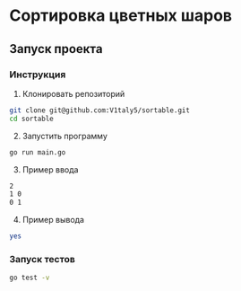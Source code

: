 # Сортировка цветных шаров 

## Запуск проекта
### Инструкция 

1. Клонировать репозиторий 
```sh
git clone git@github.com:V1taly5/sortable.git
cd sortable
```

2. Запустить программу 
```sh
go run main.go
```

3. Пример ввода
```sh
2
1 0
0 1
```

4. Пример вывода 
```sh
yes
```

### Запуск тестов
```sh
go test -v
```